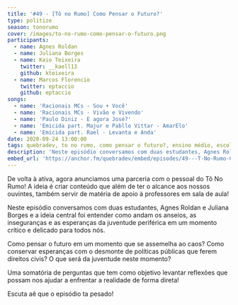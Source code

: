 ```yaml
---
title: '#49 - [Tô no Rumo] Como Pensar o Futuro?'
type: politize
season: tonorumo
cover: /images/to-no-rumo-como-pensar-o-futuro.png
participants:
  - name: Agnes Roldan
  - name: Juliana Borges
  - name: Kaio Teixeira
    twitter: __kaell13
    github: kteixeira
  - name: Marcos Florencio
    twitter: eptaccio
    github: eptaccio
songs:
  - name: 'Racionais MCs - Sou + Você'
  - name: 'Racionais MCs - Vivão e Vivendo'
  - name: 'Paulo Diniz - E agora José?'
  - name: 'Emicida part. Majur e Pabllo Vittar - AmarElo'
  - name: 'Emicida part. Rael - Levanta e Anda'
date: 2020-09-24 13:00:00
tags: quebradev, to no rumo, como pensar o futuro?, ensino médio, escolas
description: 'Neste episódio conversamos com duas estudantes, Agnes Roldan e Juliana Borges e a ideia central foi entender como andam os anseios, as inseguranças e as esperanças da juventude periférica em um momento crítico e delicado para todos nós.'
embed_url: 'https://anchor.fm/quebradev/embed/episodes/49---T-No-Rumo-Como-pensar-o-futuro-ek3vso'
---
```


De volta à ativa, agora anunciamos uma parceria com o pessoal do Tô No Rumo! A ideia é criar conteúdo que além de ter o alcance aos nossos ouvintes, também servir de matéria de apoio à professores em sala de aula!

Neste episódio conversamos com duas estudantes, Agnes Roldan e Juliana Borges e a ideia central foi entender como andam os anseios, as inseguranças e as esperanças da juventude periférica em um momento crítico e delicado para todos nós.

Como pensar o futuro em um momento que se assemelha ao caos? Como conservar esperanças com o desmonte de políticas públicas que ferem direitos civis? O que será da juventude neste momento?

Uma somatória de perguntas que tem como objetivo levantar reflexões que possam nos ajudar a enfrentar a realidade de forma direta!

Escuta aê que o episódio ta pesado!